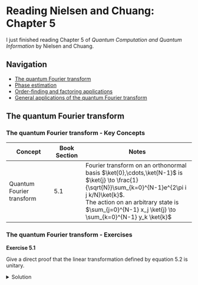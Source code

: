 # Reading Nielsen and Chuang: Chapter 5

I just finished reading Chapter 5 of *Quantum Computation and Quantum Information* by Nielsen and Chuang. 


## Navigation

* [The quantum Fourier transform](#the-quantum-fourier-transform)
* [Phase estimation](#phase-estimation)
* [Order-finding and factoring applications](#order-finding-and-factoring-applications)
* [General applications of the quantum Fourier transform](#general-applications-of-the-quantum-fourier-transform)




## The quantum Fourier transform

### The quantum Fourier transform - Key Concepts


| Concept                              | Book Section              | Notes                                                                                                  |
|--------------------------------------|---------------------------|--------------------------------------------------------------------------------------------------------|
| Quantum Fourier transform            | 5.1                       | Fourier transform on an orthonormal basis $\ket{0},\cdots,\ket{N-1}$ is <br> $\ket{j} \to \frac{1}{\sqrt{N}}\sum_{k=0}^{N-1}e^{2\pi i j k/N}\ket{k}$. <br> The action on an arbitrary state is <br> $\sum_{j=0}^{N-1} x_j \ket{j} \to \sum_{k=0}^{N-1} y_k \ket{k}$ |

  
### The quantum Fourier transform - Exercises

**Exercise 5.1**

Give a direct proof that the linear transformation defined by equation 5.2 is unitary. 

<details style="margin-bottom: 20px;" markdown="1">
<summary>Solution</summary>

The transformation from equation 5.2 can be written $T=\frac{1}{\sqrt{N}}\sum_{k=0}^{N-1}\sum_{j=0}^{N-1}e^{2\pi i j k/N}\ket{k}\bra{j}$. In order for $T$ to be unitary $TT^\dagger = T^\dagger T = I$. So let's check this

$$\begin{aligned}
TT^\dagger &= \left(\frac{1}{\sqrt{N}}\sum_{k=0}^{N-1}\sum_{j=0}^{N-1}e^{2\pi i j k/N}\ket{k}\bra{j} \right)\left(\frac{1}{\sqrt{N}}\sum_{k'=0}^{N-1}\sum_{j'=0}^{N-1}e^{2\pi i j' k'/N}\ket{k'}\bra{j'} \right)^\dagger \\
&= \frac{1}{N}\sum_{k=0}^{N-1}\sum_{k'=0}^{N-1}\sum_{j=0}^{N-1}\sum_{j'=0}^{N-1}e^{2\pi i j k/N}e^{-2\pi i j' k'/N}\ket{k}\braket{j \vert j'}\bra{k'} \\
&= \frac{1}{N}\sum_{k=0}^{N-1}\sum_{k'=0}^{N-1}\sum_{j=0}^{N-1}\sum_{j'=0}^{N-1}e^{2\pi i j k/N}e^{-2\pi i j' k'/N}\delta_{jj'}\ket{k}\bra{k'} \\
&= \frac{1}{N}\sum_{k=0}^{N-1}\sum_{k'=0}^{N-1}\sum_{j=0}^{N-1}e^{2\pi i j (k-k')/N}\ket{k}\bra{k'} \\
&= \frac{1}{N}\sum_{k=0}^{N-1}\sum_{k'=0}^{N-1}N\delta_{kk'}\ket{k}\bra{k'} \\
&=\sum_{k'=0}^{N-1}\ket{k}\bra{k} \\
&= I
\end{aligned}$$

Therefore $T$ is unitary. 

</details>





